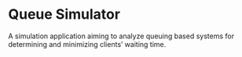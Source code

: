 # Queue Simulator
A simulation application aiming to analyze queuing based systems for determining and minimizing clients’ waiting time.